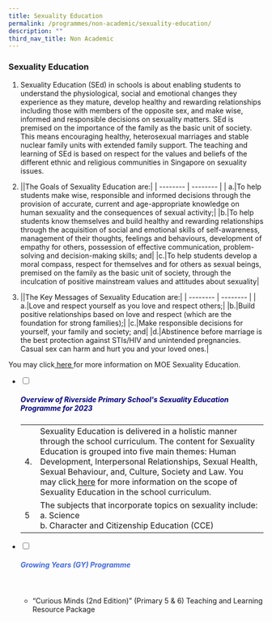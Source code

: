```yaml
---
title: Sexuality Education
permalink: /programmes/non-academic/sexuality-education/
description: ""
third_nav_title: Non Academic
---
```

### Sexuality Education
1. Sexuality Education (SEd) in schools is about enabling students to understand the physiological, social and emotional changes they experience as they mature, develop healthy and rewarding relationships including those with members of the opposite sex, and make wise, informed and responsible decisions on sexuality matters. SEd is premised on the importance of the family as the basic unit of society. This means encouraging healthy, heterosexual marriages and stable nuclear family units with extended family support. The teaching and learning of SEd is based on respect for the values and beliefs of the different ethnic and religious communities in Singapore on sexuality issues.

2.	||The Goals of Sexuality Education are:|
| -------- | -------- |
| a.|To help students make wise, responsible and informed decisions through the provision of accurate, current and age-appropriate knowledge on human sexuality and the consequences of sexual activity;|
|b.|To help students know themselves and build healthy and rewarding relationships through the acquisition of social and emotional skills of self-awareness, management of their thoughts, feelings and behaviours, development of empathy for others, possession of effective communication, problem-solving and decision-making skills; and|
|c.|To help students develop a moral compass, respect for themselves and for others as sexual beings, premised on the family as the basic unit of society, through the inculcation of positive mainstream values and attitudes about sexuality|
3. ||The Key Messages of Sexuality Education are:|
| -------- | -------- |
| a.|Love and respect yourself as you love and respect others;|
|b.|Build positive relationships based on love and respect (which are the foundation for strong families);|
|c.|Make responsible decisions for yourself, your family and society; and|
|d.|Abstinence before marriage is the best protection against STIs/HIV and unintended pregnancies. Casual sex can harm and hurt you and your loved ones.|

You may click<a href=" https://go.gov.sg/moe-sexuality-education" target="blank"> here </a> for more information on MOE Sexuality Education.
<ul class="jekyllcodex_accordion">
<li>
<input type="checkbox" id="accordion1">
<label for="accordion1"><h5 style="color:navy">Overview of Riverside Primary School's Sexuality Education Programme for 2023</h5></label>
<div>
<table>
<tr>
<td>4.	</td>
<td>Sexuality Education is delivered in a holistic manner through the school curriculum. The content for Sexuality Education is grouped into five main themes: Human Development, Interpersonal Relationships, Sexual Health, Sexual Behaviour, and, Culture, Society and Law. You may click<a href="https://go.gov.sg/moe-sexuality-education-scope" target="blank"> here</a> for more information on the scope of Sexuality Education in the school curriculum.</td>
	</tr><tr>
	<td>5</td>
	<td>The subjects that incorporate topics on sexuality include:
	<br>a. Science
	<br>b. Character and Citizenship Education (CCE)</td>
	</tr>
</table>
</div>
			
<li>
<input type="checkbox" id="accordion2">
    <label for="accordion2"><h5 style="color:RoyalBlue">Growing Years (GY) Programme</h5></label>

    <div>
<ul>
<li>

<p>“Curious Minds (2nd Edition)” (Primary 5 & 6) Teaching and Learning Resource Package


